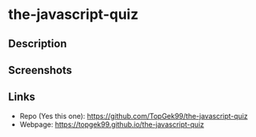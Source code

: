 # the-javascript-quiz

## Description


## Screenshots



## Links

- Repo (Yes this one): https://github.com/TopGek99/the-javascript-quiz
- Webpage: https://topgek99.github.io/the-javascript-quiz